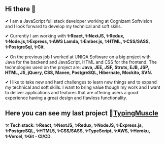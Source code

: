 ## Hi there 👋
✔ I am a JavaScript full stack developer working at Cognizant Softvision and I look forward to develop my technical and soft skills.

✔ Currently I am working with __✨React, ✨NextJS, ✨Redux, ✨Node.js,✨Express, ✨AWS Lamda, ✨Ember.js, ✨HTML, ✨CSS/SASS, ✨PostgreSql, ✨Git__.

✔ On the previous job I worked at UNIQA Software on a big project with Java for the backend and JavaScript, HTML and CSS for the frontend. The technologies used on the project are: __Java, JEE, JSF, Struts, EJB, JSP, HTML, JS, jQuery, CSS, Maven, PostgreSQL, Hibernate, Mockito, SVN.__

✔ I like to take new and hard challenges to learn new things and to expand my technical and soft skills. I want to bring value though my work and I want to deliver applications and features that are offering users a good experience having a great design and flawless functionality.

## Here you can see my last project __🚀[TypingMuscle](https://www.typingmuscle.com)__
⚒ __Tech stack: ✨React, ✨NextJS, ✨Redux, ✨NodeJS, ✨Express.js, ✨PostgreSQL, ✨HTML5, ✨CSS/SASS, ✨TypeScript, ✨AWS, ✨Heroku, ✨Vercel, ✨Git - CI/CD__.

<!-- ### ✔ Previous Projects:
### __🚀[Currency Exchange App](https://github.com/grigoar/React-Currency-Exchange-App)__ - git repo
- React application which is about calculating the exchange rate of the currencies based on an external API and it is hosted on the github-pages https://grigoar.github.io/React-Currency-Exchange-App/ .
### __🚀[Touch typing App](https://github.com/grigoar/React-Learning-Typing)__ - git repo
- React application about speed typing and which is using continuous deployment on Netlify https://touch-typing-demo.netlify.app/ .
### __🚀[My Personal Website](https://www.grigorenath.com/)__ 
- Personal Website to know more about be, but in a more entertaining way
### __🚀[Quiz Me Up](https://github.com/grigoar/Quiz-me-up-Android)__ - git repo
- Quiz Me Up is a trivia game with for challenging yourself to gain new knowledge and have fun. [View On Google Play](https://play.google.com/store/apps/details?id=com.ggdarkzone.quizmeup) -->
<!--
**grigoar/grigoar** is a ✨ _special_ ✨ repository because its `README.md` (this file) appears on your GitHub profile.

Here are some ideas to get you started:

- 🔭 I’m currently working on ...
- 🌱 I’m currently learning ...
- 👯 I’m looking to collaborate on ...
- 🤔 I’m looking for help with ...
- 💬 Ask me about ...
- 📫 How to reach me: ...
- 😄 Pronouns: ...
- ⚡ Fun fact: ...
-->

